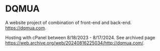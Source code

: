 # DQMUA
A website project of combination of front-end and back-end. https://dqmua.com.

Hosting with cPanel between 8/18/2023 - 8/17/2024. See archived page https://web.archive.org/web/20240816225034/http://dqmua.com/.
